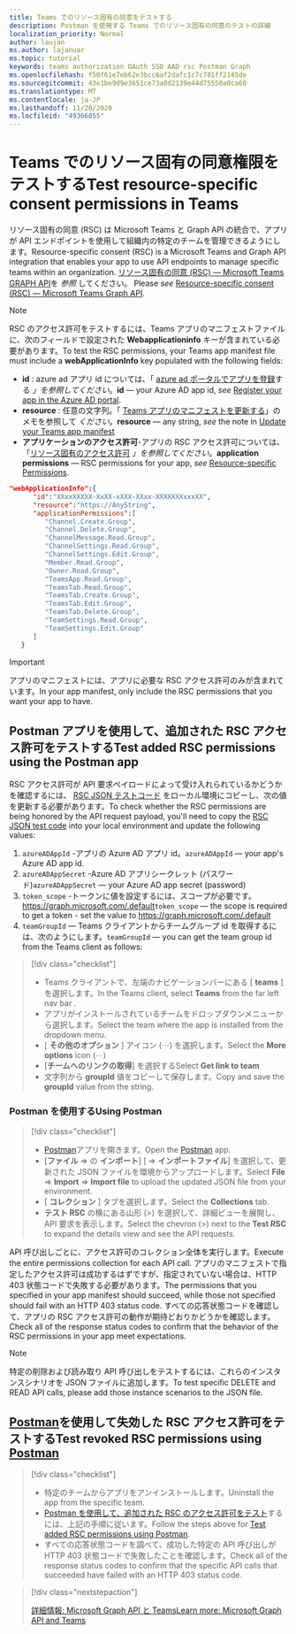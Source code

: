 ```yaml
---
title: Teams でのリソース固有の同意をテストする
description: Postman を使用する Teams でのリソース固有の同意のテストの詳細
localization_priority: Normal
author: laujan
ms.author: lajanuar
ms.topic: tutorial
keywords: teams authorization OAuth SSO AAD rsc Postman Graph
ms.openlocfilehash: f50f61e7eb62e3bcc6af2dafc1c7c781ff2145de
ms.sourcegitcommit: 43e1be9d9e3651ce73a8d2139e44d75550a0ca60
ms.translationtype: MT
ms.contentlocale: ja-JP
ms.lasthandoff: 11/20/2020
ms.locfileid: "49366855"
---
```

# <a name="test-resource-specific-consent-permissions--in-teams"></a><span data-ttu-id="feb64-104">Teams でのリソース固有の同意権限をテストする</span><span class="sxs-lookup"><span data-stu-id="feb64-104">Test resource-specific consent permissions  in Teams</span></span>

<span data-ttu-id="feb64-105">リソース固有の同意 (RSC) は Microsoft Teams と Graph API の統合で、アプリが API エンドポイントを使用して組織内の特定のチームを管理できるようにします。</span><span class="sxs-lookup"><span data-stu-id="feb64-105">Resource-specific consent (RSC) is a Microsoft Teams and Graph API integration that enables your app to use API endpoints to manage specific teams within an organization.</span></span> <span data-ttu-id="feb64-106">[リソース固有の同意 (RSC) — Microsoft Teams GRAPH API](resource-specific-consent.md)を *参照* してください。  </span><span class="sxs-lookup"><span data-stu-id="feb64-106">Please *see*  [Resource-specific consent (RSC) — Microsoft Teams Graph API](resource-specific-consent.md).</span></span>

> [!NOTE]
><span data-ttu-id="feb64-107">RSC のアクセス許可をテストするには、Teams アプリのマニフェストファイルに、次のフィールドで設定された **Webapplicationinfo** キーが含まれている必要があります。</span><span class="sxs-lookup"><span data-stu-id="feb64-107">To test the RSC permissions, your Teams app manifest file must include a **webApplicationInfo** key populated with the following fields:</span></span>
>
> - <span data-ttu-id="feb64-108">**id** : azure ad アプリ id については、「 [azure ad ポータルでアプリを登録](resource-specific-consent.md#register-your-app-with-microsoft-identity-platform-via-the-azure-ad-portal)する *」を参照してください*。</span><span class="sxs-lookup"><span data-stu-id="feb64-108">**id**  — your Azure AD app id, *see* [Register your app in the Azure AD portal](resource-specific-consent.md#register-your-app-with-microsoft-identity-platform-via-the-azure-ad-portal).</span></span>
> - <span data-ttu-id="feb64-109">**resource** : 任意の文字列。「 [Teams アプリのマニフェストを更新する](resource-specific-consent.md#update-your-teams-app-manifest)」のメモを参照して *ください*。</span><span class="sxs-lookup"><span data-stu-id="feb64-109">**resource**  — any string, *see* the note in  [Update your Teams app manifest](resource-specific-consent.md#update-your-teams-app-manifest)</span></span>
> - <span data-ttu-id="feb64-110">**アプリケーションのアクセス許可**-アプリの RSC アクセス許可については、「[リソース固有のアクセス許可](resource-specific-consent.md#resource-specific-permissions) *」を参照してください*。</span><span class="sxs-lookup"><span data-stu-id="feb64-110">**application permissions** — RSC permissions for  your app, *see* [Resource-specific Permissions](resource-specific-consent.md#resource-specific-permissions).</span></span>

```json
"webApplicationInfo":{
      "id":"XXxxXXXXX-XxXX-xXXX-XXxx-XXXXXXXxxxXX",
      "resource":"https://AnyString",
      "applicationPermissions":[
         "Channel.Create.Group",
         "Channel.Delete.Group",
         "ChannelMessage.Read.Group",
         "ChannelSettings.Read.Group",
         "ChannelSettings.Edit.Group",
         "Member.Read.Group",
         "Owner.Read.Group",
         "TeamsApp.Read.Group",
         "TeamsTab.Read.Group",
         "TeamsTab.Create.Group",
         "TeamsTab.Edit.Group",
         "TeamsTab.Delete.Group",
         "TeamSettings.Read.Group",
         "TeamSettings.Edit.Group"
      ]
   }
```

>[!IMPORTANT]
><span data-ttu-id="feb64-111">アプリのマニフェストには、アプリに必要な RSC アクセス許可のみが含まれています。</span><span class="sxs-lookup"><span data-stu-id="feb64-111">In your app manifest, only include the RSC permissions that you want your app to have.</span></span>

## <a name="test-added-rsc-permissions-using-the-postman-app"></a><span data-ttu-id="feb64-112">Postman アプリを使用して、追加された RSC アクセス許可をテストする</span><span class="sxs-lookup"><span data-stu-id="feb64-112">Test added RSC permissions using the Postman app</span></span>

<span data-ttu-id="feb64-113">RSC アクセス許可が API 要求ペイロードによって受け入れられているかどうかを確認するには、 [RSC JSON テストコード](test-rsc-json-file.md) をローカル環境にコピーし、次の値を更新する必要があります。</span><span class="sxs-lookup"><span data-stu-id="feb64-113">To check whether the RSC permissions are being honored by the API request payload, you'll need to copy the [RSC JSON test code](test-rsc-json-file.md) into your local environment and update the following values:</span></span>

1. <span data-ttu-id="feb64-114">`azureADAppId`  -アプリの Azure AD アプリ id。</span><span class="sxs-lookup"><span data-stu-id="feb64-114">`azureADAppId`  — your app's Azure AD app id.</span></span>
1. <span data-ttu-id="feb64-115">`azureADAppSecret`  -Azure AD アプリシークレット (パスワード)</span><span class="sxs-lookup"><span data-stu-id="feb64-115">`azureADAppSecret`  — your Azure AD app secret (password)</span></span>
1. <span data-ttu-id="feb64-116">`token_scope`  -トークンに値を設定するには、スコープが必要です。 https://graph.microsoft.com/.default</span><span class="sxs-lookup"><span data-stu-id="feb64-116">`token_scope`  — the scope is required to get a token - set the value to https://graph.microsoft.com/.default</span></span>
1. <span data-ttu-id="feb64-117">`teamGroupId` — Teams クライアントからチームグループ id を取得するには、次のようにします。</span><span class="sxs-lookup"><span data-stu-id="feb64-117">`teamGroupId` — you can get the team group id from the Teams client as follows:</span></span>

> [!div class="checklist"]
>
> * <span data-ttu-id="feb64-118">Teams クライアントで、左端のナビゲーションバーにある [ **teams** ] を選択します。</span><span class="sxs-lookup"><span data-stu-id="feb64-118">In the Teams client, select **Teams** from the far left nav bar .</span></span>
> * <span data-ttu-id="feb64-119">アプリがインストールされているチームをドロップダウンメニューから選択します。</span><span class="sxs-lookup"><span data-stu-id="feb64-119">Select the team where the app is installed from the dropdown menu.</span></span>
> * <span data-ttu-id="feb64-120">[ **その他のオプション** ] アイコン (&#8943;) を選択します。</span><span class="sxs-lookup"><span data-stu-id="feb64-120">Select the **More options** icon (&#8943;)</span></span>
> * <span data-ttu-id="feb64-121">[**チームへのリンクの取得**] を選択する</span><span class="sxs-lookup"><span data-stu-id="feb64-121">Select **Get link to team**</span></span> 
> * <span data-ttu-id="feb64-122">文字列から **groupId** 値をコピーして保存します。</span><span class="sxs-lookup"><span data-stu-id="feb64-122">Copy and save the **groupId** value from the string.</span></span>

### <a name="using-postman"></a><span data-ttu-id="feb64-123">Postman を使用する</span><span class="sxs-lookup"><span data-stu-id="feb64-123">Using Postman</span></span>

> [!div class="checklist"]
>
> * <span data-ttu-id="feb64-124">[Postman](https://www.postman.com)アプリを開きます。</span><span class="sxs-lookup"><span data-stu-id="feb64-124">Open the [Postman](https://www.postman.com) app.</span></span>
> * <span data-ttu-id="feb64-125">[**ファイル**  =>  の **インポート**] [  =>  **インポートファイル**] を選択して、更新された JSON ファイルを環境からアップロードします。</span><span class="sxs-lookup"><span data-stu-id="feb64-125">Select **File** => **Import** => **Import file** to upload the updated JSON file from your environment.</span></span>  
> * <span data-ttu-id="feb64-126">[ **コレクション** ] タブを選択します。</span><span class="sxs-lookup"><span data-stu-id="feb64-126">Select the **Collections** tab.</span></span> 
> * <span data-ttu-id="feb64-127">**テスト RSC** の横にある山形 (>) を選択して、詳細ビューを展開し、API 要求を表示します。</span><span class="sxs-lookup"><span data-stu-id="feb64-127">Select the chevron (>) next to the **Test RSC** to expand the details view and see the API requests.</span></span>

<span data-ttu-id="feb64-128">API 呼び出しごとに、アクセス許可のコレクション全体を実行します。</span><span class="sxs-lookup"><span data-stu-id="feb64-128">Execute the entire permissions collection for each API call.</span></span> <span data-ttu-id="feb64-129">アプリのマニフェストで指定したアクセス許可は成功するはずですが、指定されていない場合は、HTTP 403 状態コードで失敗する必要があります。</span><span class="sxs-lookup"><span data-stu-id="feb64-129">The permissions that you specified in your app manifest should succeed, while those not specified should fail with an HTTP 403 status code.</span></span> <span data-ttu-id="feb64-130">すべての応答状態コードを確認して、アプリの RSC アクセス許可の動作が期待どおりかどうかを確認します。</span><span class="sxs-lookup"><span data-stu-id="feb64-130">Check all of the response status codes to confirm that the behavior of the RSC permissions in your app meet expectations.</span></span>

>[!NOTE]
><span data-ttu-id="feb64-131">特定の削除および読み取り API 呼び出しをテストするには、これらのインスタンスシナリオを JSON ファイルに追加します。</span><span class="sxs-lookup"><span data-stu-id="feb64-131">To test specific DELETE and READ API calls, please add those instance scenarios to the JSON file.</span></span>

## <a name="test--revoked-rsc-permissions-using-postman"></a><span data-ttu-id="feb64-132">[Postman](https://www.postman.com/)を使用して失効した RSC アクセス許可をテストする</span><span class="sxs-lookup"><span data-stu-id="feb64-132">Test  revoked RSC permissions using [Postman](https://www.postman.com/)</span></span>

> [!div class="checklist"]
>
> * <span data-ttu-id="feb64-133">特定のチームからアプリをアンインストールします。</span><span class="sxs-lookup"><span data-stu-id="feb64-133">Uninstall the app from the specific team.</span></span>
> * <span data-ttu-id="feb64-134">[Postman を使用して、追加された RSC のアクセス許可をテスト](#test-added-rsc-permissions-using-the-postman-app)するには、上記の手順に従います。</span><span class="sxs-lookup"><span data-stu-id="feb64-134">Follow the steps above for [Test added RSC permissions using Postman](#test-added-rsc-permissions-using-the-postman-app).</span></span>
> * <span data-ttu-id="feb64-135">すべての応答状態コードを調べて、成功した特定の API 呼び出しが HTTP 403 状態コードで失敗したことを確認します。</span><span class="sxs-lookup"><span data-stu-id="feb64-135">Check all of the response status codes to confirm that the specific API calls that succeeded have failed with an HTTP 403 status code.</span></span>

> [!div class="nextstepaction"]
>
> [<span data-ttu-id="feb64-136">詳細情報: Microsoft Graph API と Teams</span><span class="sxs-lookup"><span data-stu-id="feb64-136">Learn more: Microsoft Graph API and Teams</span></span>](/graph/api/resources/teams-api-overview?view=graph-rest-1.0)


